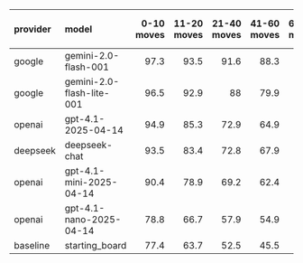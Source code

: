 | provider   | model                     |   0-10 moves |   11-20 moves |   21-40 moves |   41-60 moves |   61-80 moves |   81-100 moves |
|:-----------|:--------------------------|-------------:|--------------:|--------------:|--------------:|--------------:|---------------:|
| google     | gemini-2.0-flash-001      |         97.3 |          93.5 |          91.6 |          88.3 |          84   |           75.5 |
| google     | gemini-2.0-flash-lite-001 |         96.5 |          92.9 |          88   |          79.9 |          73.1 |           76.6 |
| openai     | gpt-4.1-2025-04-14        |         94.9 |          85.3 |          72.9 |          64.9 |          62.3 |           55.5 |
| deepseek   | deepseek-chat             |         93.5 |          83.4 |          72.8 |          67.9 |          65.5 |           65.3 |
| openai     | gpt-4.1-mini-2025-04-14   |         90.4 |          78.9 |          69.2 |          62.4 |          59.1 |           55.7 |
| openai     | gpt-4.1-nano-2025-04-14   |         78.8 |          66.7 |          57.9 |          54.9 |          50.6 |           44.8 |
| baseline   | starting_board            |         77.4 |          63.7 |          52.5 |          45.5 |          41.8 |           39   |